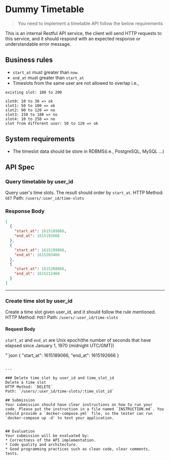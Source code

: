 # Dummy Timetable
> You need to implement a timetable API follow the below requirements


This is an internal Restful API service, the client will send HTTP requests to this service, and it should respond with an expected response or understandable error message.


## Business rules
* `start_at` must greater than `now`.
* `end_at` must greater than `start_at`
* Timeslots from the same user are not allowed to overlap
i.e., 

```
existing slot: 100 to 200

slot0: 10 to 30 => ok
slot1: 50 to 100 => ok
slot2: 90 to 120 => no
slot3: 150 to 180 => no
slot4: 10 to 250 => no
slot from different user: 50 to 120 => ok
```

## System requirements
* The timeslot data should be store in RDBMS(i.e., PostgreSQL, MySQL ...)


## API Spec

### Query timetable by user_id
Query user's time slots. The result should order by `start_at`.
HTTP Method: `GET`
Path: `/users/:user_id/time-slots`

### Response Body
```json
[
  {
    "start_at": 1615189066,
    "end_at": 1615192666
  },
  {
    "start_at": 1615199866,
    "end_at": 1615203466
  },
  {
    "start_at": 1615208866,
    "end_at": 1615212466
  }
]
```

---

### Create time slot by user_id
Create a time slot given user_id, and it should follow the rule mentioned.
HTTP Method: `POST`
Path: `/users/:user_id/time-slots`

#### Request Body
`start_at` and `end_at` are Unix epoch(the number of seconds that have elapsed since January 1, 1970 (midnight UTC/GMT))

"`json
{
  "start_at": 1615189066,
  "end_at": 1615192666
}
```

---

### Delete time slot by user_id and time_slot_id
Delete a time slot
HTTP Method: `DELETE`
Path: `/users/:user_id/time-slots/:time_slot_id`

## Submission
Your submission should have clear instructions on how to run your code. Please put the instruction in a file named `INSTRUCTION.md`. You should provide a `docker-compose.yml` file, so the tester can run `docker-compose up -d' to test your application.


## Evaluation
Your submission will be evaluated by:
* Correctness of the API implementation.
* Code quality and architecture.
* Good programming practices such as clean code, clear comments, tests.
